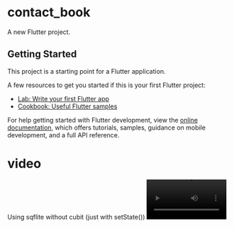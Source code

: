 # contact_book

A new Flutter project.

## Getting Started

This project is a starting point for a Flutter application.

A few resources to get you started if this is your first Flutter project:

- [Lab: Write your first Flutter app](https://docs.flutter.dev/get-started/codelab)
- [Cookbook: Useful Flutter samples](https://docs.flutter.dev/cookbook)

For help getting started with Flutter development, view the
[online documentation](https://docs.flutter.dev/), which offers tutorials,
samples, guidance on mobile development, and a full API reference.

# video
Using sqflite without cubit (just with setState())
<video src='https://github.com/hammadfatma/contact_application/assets/97297539/8fbbf699-5239-4fda-9b18-bea94bb06687' width=180/>
